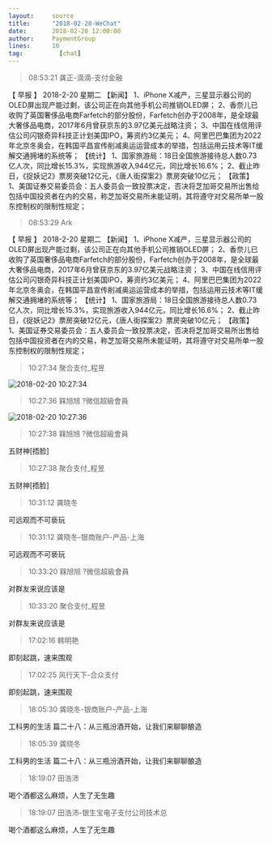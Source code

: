 ```yaml
---
layout:     source 
title:      "2018-02-20-WeChat"
date:       2018-02-20 12:00:00
author:     PaymentGroup
lines:      10 
tag:		  [chat]
---
```

> 08:53:21  龚正-滴滴-支付金融  
   
【 早报 】 2018-2-20  星期二  【新闻】 1、iPhone X减产，三星显示器公司的OLED屏出现产能过剩，该公司正在向其他手机公司推销OLED屏；  2、香奈儿已收购了英国奢侈品电商Farfetch的部分股份，Farfetch创办于2008年，是全球最大奢侈品电商，2017年6月曾获京东的3.97亿美元战略注资；  3、中国在线信用评估公司闪银奇异科技正计划美国IPO，筹资约3亿美元；  4、阿里巴巴集团为2022年北京冬奥会，在韩国平昌宣传削减奥运运营成本的举措，包括运用云技术等IT缓解交通拥堵的系统等；  【统计】 1、国家旅游局：18日全国旅游接待总人数0.73亿人次，同比增长15.3%，实现旅游收入944亿元，同比增长16.6%；  2、截止昨日，《捉妖记2》票房突破12亿元，《唐人街探案2》票房突破10亿元；  【政策】 1、美国证券交易委员会：五人委员会一致投票决定，否决将芝加哥交易所出售给包括中国投资者在内的交易，称芝加哥交易所未能证明，其将遵守对交易所单一股东控制权的限制性规定；  
   
> 08:53:29  Ark  
   
【 早报 】 2018-2-20  星期二  【新闻】 1、iPhone X减产，三星显示器公司的OLED屏出现产能过剩，该公司正在向其他手机公司推销OLED屏；  2、香奈儿已收购了英国奢侈品电商Farfetch的部分股份，Farfetch创办于2008年，是全球最大奢侈品电商，2017年6月曾获京东的3.97亿美元战略注资；  3、中国在线信用评估公司闪银奇异科技正计划美国IPO，筹资约3亿美元；  4、阿里巴巴集团为2022年北京冬奥会，在韩国平昌宣传削减奥运运营成本的举措，包括运用云技术等IT缓解交通拥堵的系统等；  【统计】 1、国家旅游局：18日全国旅游接待总人数0.73亿人次，同比增长15.3%，实现旅游收入944亿元，同比增长16.6%；  2、截止昨日，《捉妖记2》票房突破12亿元，《唐人街探案2》票房突破10亿元；  【政策】 1、美国证券交易委员会：五人委员会一致投票决定，否决将芝加哥交易所出售给包括中国投资者在内的交易，称芝加哥交易所未能证明，其将遵守对交易所单一股东控制权的限制性规定；  
   
> 10:27:34  聚合支付_程昱  
   
![2018-02-20 10:27:34](http://static.cocolian.org/img/20180220_102734.png) 
   
> 10:27:36  槑旭旭 ?微信超級會員  
   
![2018-02-20 10:27:36](http://static.cocolian.org/img/20180220_102736.png) 
   
> 10:27:38  槑旭旭 ?微信超級會員  
   
五财神[捂脸]  
   
> 10:27:38  聚合支付_程昱  
   
五财神[捂脸]  
   
> 10:31:12  龚晓冬  
   
可远观而不可亵玩  
   
> 10:31:12  龚晓冬-银商账户-产品-上海  
   
可远观而不可亵玩  
   
> 10:33:20  槑旭旭 ?微信超級會員  
   
对群友来说应该是  
   
> 10:33:20  聚合支付_程昱  
   
对群友来说应该是  
   
> 17:02:16  韩明艳  
   
即刻起跳，速来围观  
   
> 17:02:25  风行天下-合众支付  
   
即刻起跳，速来围观  
   
> 18:05:30  龚晓冬-银商账户-产品-上海  
   
工科男的生活 篇二十八：从三瓶汾酒开始，让我们来聊聊酿造  
   
> 18:05:39  龚晓冬  
   
工科男的生活 篇二十八：从三瓶汾酒开始，让我们来聊聊酿造  
   
> 18:19:07  田浩沛  
   
喝个酒都这么麻烦，人生了无生趣  
   
> 18:19:07  田浩沛-银生宝电子支付公司技术总  
   
喝个酒都这么麻烦，人生了无生趣  
   
